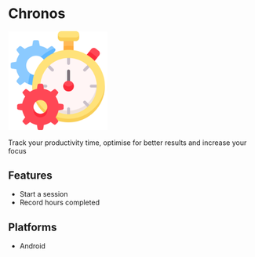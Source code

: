 # Chronos
<img src="branding/logo.png" width="40%" alt="Chronos Logo">

Track your productivity time, optimise for better results and  increase your focus

## Features
- Start a session
- Record hours completed

## Platforms
- Android
